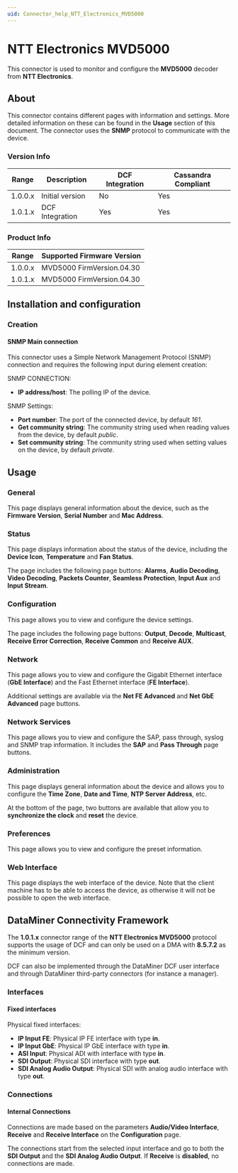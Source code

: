 ```yaml
---
uid: Connector_help_NTT_Electronics_MVD5000
---
```


# NTT Electronics MVD5000

This connector is used to monitor and configure the **MVD5000** decoder from **NTT Electronics**.

## About

This connector contains different pages with information and settings. More detailed information on these can be found in the **Usage** section of this document. The connector uses the **SNMP** protocol to communicate with the device.

### Version Info

| Range   | Description     | DCF Integration | Cassandra Compliant |
|---------|-----------------|-----------------|---------------------|
| 1.0.0.x | Initial version | No              | Yes                 |
| 1.0.1.x | DCF Integration | Yes             | Yes                 |

### Product Info

| Range   | Supported Firmware Version |
|---------|----------------------------|
| 1.0.0.x | MVD5000 FirmVersion.04.30  |
| 1.0.1.x | MVD5000 FirmVersion.04.30  |

## Installation and configuration

### Creation

#### SNMP Main connection

This connector uses a Simple Network Management Protocol (SNMP) connection and requires the following input during element creation:

SNMP CONNECTION:

- **IP address/host**: The polling IP of the device.

SNMP Settings:

- **Port number**: The port of the connected device, by default *161*.
- **Get community string**: The community string used when reading values from the device, by default *public*.
- **Set community string**: The community string used when setting values on the device, by default *private*.

## Usage

### General

This page displays general information about the device, such as the **Firmware Version**, **Serial Number** and **Mac Address**.

### Status

This page displays information about the status of the device, including the **Device Icon**, **Temperature** and **Fan Status**.

The page includes the following page buttons: **Alarms**, **Audio Decoding**, **Video Decoding**, **Packets Counter**, **Seamless Protection**, **Input Aux** and **Input Stream**.

### Configuration

This page allows you to view and configure the device settings.

The page includes the following page buttons: **Output**, **Decode**, **Multicast**, **Receive Error Correction**, **Receive Common** and **Receive AUX**.

### Network

This page allows you to view and configure the Gigabit Ethernet interface (**GbE Interface**) and the Fast Ethernet interface (**FE Interface**).

Additional settings are available via the **Net FE Advanced** and **Net GbE Advanced** page buttons.

### Network Services

This page allows you to view and configure the SAP, pass through, syslog and SNMP trap information. It includes the **SAP** and **Pass Through** page buttons.

### Administration

This page displays general information about the device and allows you to configure the **Time Zone**, **Date and Time**, **NTP Server Address**, etc.

At the bottom of the page, two buttons are available that allow you to **synchronize the clock** and **reset** the device.

### Preferences

This page allows you to view and configure the preset information.

### Web Interface

This page displays the web interface of the device. Note that the client machine has to be able to access the device, as otherwise it will not be possible to open the web interface.

## DataMiner Connectivity Framework

The **1.0.1.x** connector range of the **NTT Electronics MVD5000** protocol supports the usage of DCF and can only be used on a DMA with **8.5.7.2** as the minimum version.

DCF can also be implemented through the DataMiner DCF user interface and through DataMiner third-party connectors (for instance a manager).

### Interfaces

#### Fixed interfaces

Physical fixed interfaces:

- **IP Input FE**: Physical IP FE interface with type **in**.
- **IP Input GbE**: Physical IP GbE interface with type **in**.
- **ASI Input**: Physical ADI with interface with type **in**.
- **SDI Output**: Physical SDI interface with type **out**.
- **SDI Analog Audio Output**: Physical SDI with analog audio interface with type **out**.

### Connections

#### Internal Connections

Connections are made based on the parameters **Audio/Video Interface**, **Receive** and **Receive Interface** on the **Configuration** page.

The connections start from the selected input interface and go to both the **SDI Output** and the **SDI Analog Audio Output**. If **Receive** is **disabled**, no connections are made.
